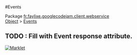 #Events

Package [fr.faylixe.googlecodejam.client.webservice](README.md)<br>
[Object](../../../../java/langObject.md) > [Events](Events.md)

TODO : Fill with Event response attribute.
---
[![Marklet](https://img.shields.io/badge/Generated%20by-Marklet-green.svg)](https://github.com/Faylixe/marklet)